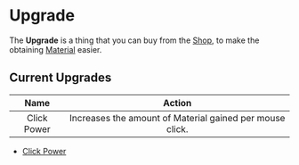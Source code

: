 # Upgrade
<!-- TODO: Shop Link and Material Link -->
The **Upgrade** is a thing that you can buy from the [Shop](), to make the obtaining
[Material]() easier.

## Current Upgrades

|     Name    |                          Action                          |
|:-----------:|:--------------------------------------------------------:|
| Click Power | Increases the amount of Material gained per mouse click. |

- [Click Power](/upgrades/click-power.md)
